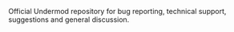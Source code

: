 Official Undermod repository for bug reporting, technical support, suggestions and general discussion.
